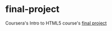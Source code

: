 # final-project
Coursera's Intro to HTML5 course's <a href="https://tannudaral.github.io/final-project/Coursera%20Project/index.html">final project</a>
